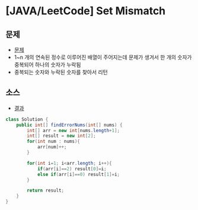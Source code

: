 # [JAVA/LeetCode] Set Mismatch

## 문제

- [문제](https://leetcode.com/explore/challenge/card/march-leetcoding-challenge-2021/588/week-1-march-1st-march-7th/3658/)
- 1~n 개의 연속된 정수로 이루어진 배열이 주어지는데 문제가 생겨서 한 개의 숫자가 중복되어 하나의 숫자가 누락됨
- 중복되는 숫자와 누락된 숫자를 찾아서 리턴



## 소스

- [결과](https://leetcode.com/submissions/detail/462561285/?from=explore&item_id=3658)

```java
class Solution {
    public int[] findErrorNums(int[] nums) {
        int[] arr = new int[nums.length+1];
        int[] result = new int[2];
        for(int num : nums){
            arr[num]++;
        }

        for(int i=1; i<arr.length; i++){
            if(arr[i]==2) result[0]=i;
            else if(arr[i]==0) result[1]=i;
        }

        return result;
    }
}
```

